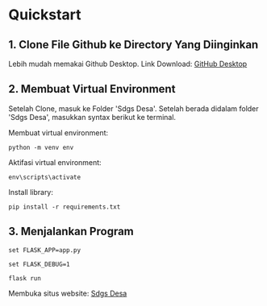 # Quickstart

## 1. Clone File Github ke Directory Yang Diinginkan

Lebih mudah memakai Github Desktop. Link Download: [GitHub Desktop](https://desktop.github.com/)

## 2. Membuat Virtual Environment
	
Setelah Clone, masuk ke Folder 'Sdgs Desa'. Setelah berada didalam folder 'Sdgs Desa', masukkan syntax berikut ke terminal.

Membuat virtual environment:
 ```
 python -m venv env
 ```

Aktifasi virtual environment:
```
env\scripts\activate
```

Install library:
```
pip install -r requirements.txt
```
	
## 3. Menjalankan Program

```
set FLASK_APP=app.py
```
```
set FLASK_DEBUG=1
```
```
flask run
```
	
Membuka situs website:
[Sdgs Desa](http://127.0.0.1:5000/)
